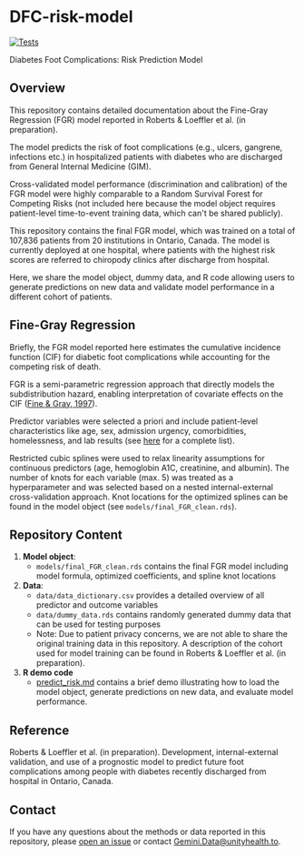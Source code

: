 # DFC-risk-model
<!-- badges: start -->
[![Tests](https://github.com/GEMINI-Medicine/DFC-risk-model/actions/workflows/run-tests.yaml/badge.svg)](https://github.com/GEMINI-Medicine/DFC-risk-model/actions/workflows/run-tests.yaml)
<!-- badges: end -->

Diabetes Foot Complications: Risk Prediction Model


## Overview

This repository contains detailed documentation about the Fine-Gray Regression (FGR) model reported in Roberts & Loeffler et al. (in preparation).

The model predicts the risk of foot complications (e.g., ulcers, gangrene, infections etc.) in hospitalized patients with diabetes who are discharged from General Internal Medicine (GIM). 

Cross-validated model performance (discrimination and calibration) of the FGR model were highly comparable to a Random Survival Forest for Competing Risks (not included here because the model object requires patient-level time-to-event training data, which can't be shared publicly).   

This repository contains the final FGR model, which was trained on a total of 107,836 patients from 20 institutions in Ontario, Canada. The model is currently deployed at one hospital, where patients with the highest risk scores are referred to chiropody clinics after discharge from hospital.

Here, we share the model object, dummy data, and R code allowing users to generate predictions on new data and validate model performance in a different cohort of patients.


## Fine-Gray Regression

Briefly, the FGR model reported here estimates the cumulative incidence function (CIF) for diabetic foot complications while accounting for the competing risk of death.

FGR is a semi-parametric regression approach that directly models the subdistribution hazard, enabling interpretation of covariate effects on the CIF ([Fine & Gray, 1997](https://www.tandfonline.com/doi/abs/10.1080/01621459.1999.10474144)).

Predictor variables were selected a priori and include patient-level characteristics like age, sex, admission urgency, comorbidities, homelessness, and lab results (see [here](/data/data_dictionary.csv) for a complete list).

Restricted cubic splines were used to relax linearity assumptions for continuous predictors (age, hemoglobin A1C, creatinine, and albumin).
The number of knots for each variable (max. 5) was treated as a hyperparameter and was selected based on a nested internal-external cross-validation approach.
Knot locations for the optimized splines can be found in the model object (see `models/final_FGR_clean.rds`).


## Repository Content

1) **Model object**: 
	- `models/final_FGR_clean.rds` contains the final FGR model including model formula, optimized coefficients, and spline knot locations
2) **Data**:
	- `data/data_dictionary.csv` provides a detailed overview of all predictor and outcome variables
	- `data/dummy_data.rds` contains randomly generated dummy data that can be used for testing purposes
	- Note: Due to patient privacy concerns, we are not able to share the original training data in this repository. A description of the cohort used for model training can be found in Roberts & Loeffler et al. (in preparation).
3) **R demo code**
	- [predict_risk.md](predict_risk.md) contains a brief demo illustrating how to load the model object, generate predictions on new data, and evaluate model performance. 


## Reference

Roberts & Loeffler et al. (in preparation). Development, internal-external validation, and use of a prognostic model to predict future foot complications among people with diabetes recently discharged from hospital in Ontario, Canada. 


## Contact

If you have any questions about the methods or data reported in this repository, please [open an issue](https://github.com/GEMINI-Medicine/diabetes-larp/issues) or contact Gemini.Data@unityhealth.to.